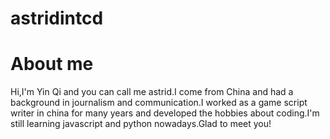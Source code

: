 # astridintcd
<h1>About me</h1>
<p>Hi,I'm Yin Qi and you can call me astrid.I come from China and had a background in journalism and communication.I worked as a game script writer in china for many years and developed the hobbies about coding.I'm still learning javascript and python nowadays.Glad to meet you!</p>
